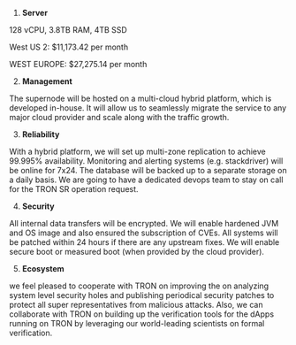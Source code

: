 1) **Server**

128 vCPU, 3.8TB RAM, 4TB SSD

West US 2: $11,173.42 per month

WEST EUROPE: $27,275.14 per month

2) **Management**

The supernode will be hosted on a multi-cloud hybrid platform, which is developed in-house. It will allow us to seamlessly migrate the service to any major cloud provider and scale along with the traffic growth. 

3) **Reliability**

With a hybrid platform, we will set up multi-zone replication to achieve 99.995% availability. Monitoring and alerting systems (e.g. stackdriver) will be online for 7x24. The database will be backed up to a separate storage on a daily basis. We are going to have a dedicated devops team to stay on call for the TRON SR operation request.

4) **Security**

All internal data transfers will be encrypted. We will enable hardened JVM and OS image and also ensured the subscription of CVEs. All systems will be patched within 24 hours if there are any upstream fixes. We will enable secure boot or measured boot (when provided by the cloud provider).

5) **Ecosystem**

we feel pleased to cooperate with TRON on improving the on analyzing system level security holes and publishing periodical security patches to protect all super representatives from malicious attacks. Also, we can collaborate with TRON on building up the verification tools for the dApps running on TRON by leveraging our world-leading scientists on formal verification.


